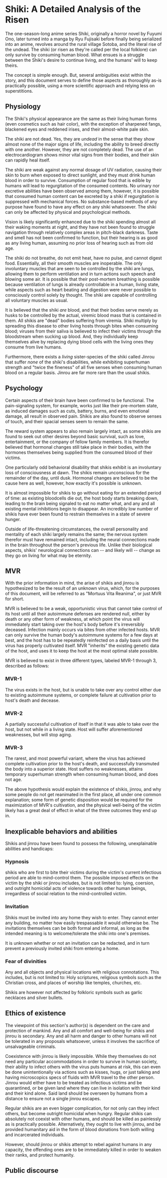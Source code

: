 # Shiki: A Detailed Analysis of the Risen
<!--ADD TABLE OF CONTENTS HERE-->
The one-season-long anime series Shiki, originally a horror novel by Fuyumi Ono, later turned into a manga by Ryu Fujisaki before finally being serialized into an anime, revolves around the rural village Sotoba, and the literal rise of the undead. The shiki (or risen as they're called per the local folklore) can only survive by consuming human blood. What ensues is a struggle between the Shiki's desire to continue living, and the humans' will to keep theirs.

The concept is simple enough. But, several ambiguities exist within the story, and this document serves to define those aspects as thoroughly as-is practically possible, using a more scientific approach and relying less on superstitions.

## Physiology

The Shiki's physical appearance are the same as their living human forms (even cosmetics such as hair color), with the exception of sharpened fangs, blackened eyes and reddened irises, and their almost-white pale skin.

The shiki are not dead. Yes, they are *undead* in the sense that they show almost none of the major signs of life, including the ability to breed directly with one another. However, they are not completely dead. The use of an electrocardiogram shows minor vital signs from their bodies, and their skin can rapidly heal itself.

The shiki are weak against any normal dosage of UV radiation, causing their skin to burn when exposed to direct sunlight, and they must drink human blood in order to survive. Consumption of regular food that is edible by humans will lead to regurgitation of the consumed contents. No urinary nor excretive abilities have been observed among them, however, it is possible that consumed human content can be excreted by a shiki if regurgitation is suppressed with mechanical forces. No substance-based methods of any purpose have found to have any effect on any shiki whatsoever. The shiki can only be affected by physical and psychological methods.

Vision is likely significantly enhanced due to the shiki spending almost all their waking moments at night, and they have not been found to struggle navigation through relatively complex areas in pitch-black darkness. Taste and smell has not been confirmed to function, but their hearing is as good as any living human, assuming no prior loss of hearing such as from old age.

The shiki do not breathe, do not emit heat, have no pulse, and cannot digest food. Essentially, all their smooth muscles are inoperable. The only involuntary muscles that are seen to be controlled by the shiki are lungs, allowing them to perform ventilation and in turn actions such speech and blowing some air. It is possible that their post-mortem breathing is possible because ventilation of lungs is already controllable in a human, living state, while aspects such as heart beating and digestion were never possible to consciously control solely by thought. The shiki are capable of controlling all voluntary muscles as usual.

It is believed that the shiki *are* blood, and that their bodies serve merely as husks to be controlled by the actual, viremic blood mass that is contained in them. All shikis are "dead" bodies suffering from viremia. Shiki multiply by spreading this disease to other living hosts through bites when consuming blood; viruses from their saliva is believed to infect their victims through the bloodstream when sucking up blood. And, they individually keep themselves alive by replacing dying blood cells with the living ones they consume from live humans.

Furthermore, there exists a *living* sister-species of the shiki called Jinrou that suffer *none* of the shiki's disabilities, while exhibiting superhuman strength and "twice the fineness" of all five senses when consuming human blood on a regular basis. Jinrou are far more rare than the usual shikis.

## Psychology

Certain aspects of their brain have been confirmed to be functional. The pain-signaling system, for example, works just like their pre-mortem state, as induced damages such as cuts, battery, burns, and even emotional damage, all result in observed pain. Shikis are also found to observe senses of touch, and their spacial senses seem to remain the same.

The reward system appears to also remain largely intact, as some shikis are found to seek out other desires beyond basic survival, such as love, entertainment, or the company of fellow family members. It is therefor believed that hormonal changes still take place in their bodies, with the hormones themselves being supplied from the consumed blood of their victims.

One particularly odd behavioral disability that shikis exhibit is an involuntary loss of consciousness at dawn. The shikis remain unconscious for the remainder of the day, until dusk. Hormonal changes are believed to be the cause here as well, however, how exactly it's possible is unknown.

It is almost impossible for shikis to go without eating for an extended period of time: as existing bloodcells die out, the host body starts breaking down, leading to the brain being signaled to eat no matter what, and any and all existing mental inhibitions begin to disappear. An incredibly low number of shikis have ever been found to restrain themselves in a state of severe hunger.

Outside of life-threatening circumstances, the overall personality and mentality of each shiki largely remains the same; the nervous system therefor must have remained intact, including the neural connections made in the brain throughout the person's previous life. Unlike their biological aspects, shikis' neurological connections can -- and likely will -- change as they go on living for what may be eternity.

## MVR

With the prior information in mind, the arise of shikis and jinrou is hypothesized to be the result of an unknown virus, which, for the purposes of this document, will be referred to as "Mortuus Vita Reanima", or just MVR for short.

MVR is believed to be a weak, opportunistic virus that cannot take control of its host until all their autoimmune defenses are rendered null, either by death or any other form of weakness, at which point the virus will immediately start taking over the host's body before it's irreversibly deceased. Infection mainly occurs via bites from other infected hosts. MVR can only survive the human body's autoimmune systems for a few days at best, and the host has to be repeatedly reinfected on a daily basis until the virus has properly cultivated itself. MVR "inherits" the existing genetic data of the host, and uses it to keep the host at the most optimal state possible.

MVR is believed to exist in three different types, labeled MVR-1 through 3, described as follows:

### MVR-1

The virus exists in the host, but is unable to take over any control either due to existing autoimmune systems, or complete failure at cultivation prior to host's death and decease.

### MVR-2

A partially successful cultivation of itself in that it was able to take over the host, but not while in a living state. Host will suffer aforementioned weaknesses, but will stop aging.

### MVR-3

The rarest, and most powerful variant, where the virus has achieved complete cultivation prior to the host's death, and successfully transmuted the body into a superior state. Host suffers no weaknesses, attains temporary superhuman strength when consuming human blood, and does not age.

The above hypothesis would explain the existence of shikis, jinrou, and why some people do not get reanimated in the first place, all under one common explanation; some form of genetic disposition would be required for the maximization of MVR's cultivation, and the physical well-being of the victim likely has a great deal of effect in what of the three outcomes they end up in.

## Inexplicable behaviors and abilities

Shikis and jinrou have been found to possess the following, unexplainable abilities and handicaps:

### Hypnosis

shikis who are first to bite their victims during the victim's current infectious period are able to mind-control them. The possible imposed effects on the victim by the shiki or jinrou includes, but is not limited to: lying, coersion, and outright homicidal acts of violence towards other human beings, irregardless of social relation to the mind-controlled victim.

### Invitation

Shikis must be invited into any home they wish to enter. They cannot enter any building, no matter how easily trespassable it would otherwise be. The invitations themselves can be both formal and informal, as long as the intended meaning is to welcome/tolerate the shiki into one's premises.

It is unknown whether or not an invitation can be redacted, and in turn prevent a previously invited shiki from entering a home.

### Fear of divinities

Any and all objects and physical locations with religious connotations. This includes, but is not limited to: Holy scriptures, religious symbols such as the Christian cross, and places of worship like temples, churches, etc.

Shikis are however not affected by folkloric symbols such as garlic necklaces and silver bullets.

## Ethics of existence

The viewpoint of this section's author(s) is dependent on the care and protection of mankind. Any and all comfort and well-being for shikis and jinrou is secondary. Any and all harm and danger to other humans will not be tolerated in any proposals whatsoever, unless it involves the sacrifice of unsalvageable criminals.

Coexistence with jinrou is likely impossible. While they themselves do not need any particular accommodations in order to survive in human society, their ability to infect others with the virus puts humans at risk, this can even be done unintentionally via actions such as kisses, hugs, or just talking and having microscopics specs of fluids with MVR travel to the other person. Jinrou would either have to be treated as infectious victims and be quarantined, or be given land where they can live in isolation with their kind and their kind alone. Said land should be overseen by humans from a distance to ensure not a single jinrou escapes.

Regular shikis are an even bigger complication, for not only can they infect others, but become outright homicidal when hungry. Regular shikis can absolutely not coexist with other humans, and should be killed as painlessly as is practically possible. Alternatively, they ought to live with jinrou, and be provided humanitary aid in the form of blood donations from both willing and incarcerated individuals.

However, should jinrou or shikis attempt to rebel against humans in any capacity, the offending ones are to be immediately killed in order to weaken their ranks, and protect humanity.

## Public discourse

<!--ADD SOURCES HERE-->